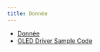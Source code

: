 ```yaml
---
title: Donnée
---
```


- [Donnée](assets/sp.08.1_mas_csel_mini_projet.pdf)
- [OLED Driver Sample Code](assets/oled.tar)